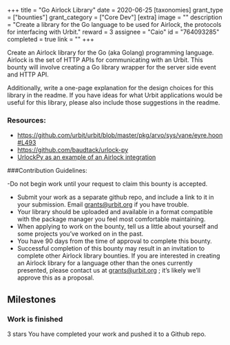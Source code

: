 +++
title = "Go Airlock Library"
date = 2020-06-25
[taxonomies]
grant_type = ["bounties"]
grant_category = ["Core Dev"]
[extra]
image = ""
description = "Create a library for the Go language to be used for Airlock, the protocols for interfacing with Urbit."
reward = 3
assignee = "Caio"
id = "764093285"
completed = true
link = ""
+++

Create an Airlock library for the Go (aka Golang) programming language. Airlock is the set of HTTP APIs for communicating with an Urbit. This bounty will involve creating a Go library wrapper for the server side event and HTTP API. 

Additionally, write a one-page explanation for the design choices for this library in the readme. If you have ideas for what Urbit applications would be useful for this library, please also include those suggestions in the readme.

### Resources:

- https://github.com/urbit/urbit/blob/master/pkg/arvo/sys/vane/eyre.hoon#L493
- https://github.com/baudtack/urlock-py
- [UrlockPy as an example of an Airlock integration](https://github.com/urbit/docs/pull/892)


###Contribution Guidelines:

-Do not begin work until your request to claim this bounty is accepted.
- Submit your work as a separate github repo, and include a link to it in your submission. Email grants@urbit.org if you have trouble.
- Your library should be uploaded and available in a format compatible with the package manager you feel most comfortable maintaining.
- When applying to work on the bounty, tell us a little about yourself and some projects you’ve worked on in the past.
- You have 90 days from the time of approval to complete this bounty.
- Successful completion of this bounty may result in an invitation to complete other Airlock library bounties. If you are interested in creating an Airlock library for a language other than the ones currently presented, please contact us at grants@urbit.org ; it’s likely we’ll approve this as a proposal.


## Milestones


### Work is finished
3 stars
You have completed your work and pushed it to a Github repo.

    
